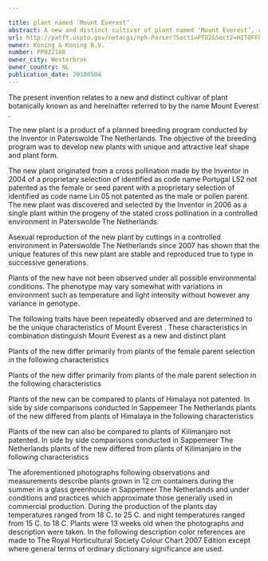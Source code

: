 ```yaml
---

title: plant named ‘Mount Everest’
abstract: A new and distinct cultivar of plant named ‘Mount Everest’, characterized by its uniform, upright and mounded plant habit; upright, flat, broad and thick leaves; and blue green-colored leaves.
url: http://patft.uspto.gov/netacgi/nph-Parser?Sect1=PTO2&Sect2=HITOFF&p=1&u=%2Fnetahtml%2FPTO%2Fsearch-adv.htm&r=1&f=G&l=50&d=PALL&S1=PP022188&OS=PP022188&RS=PP022188
owner: Koning & Koning B.V.
number: PP022188
owner_city: Westerbrok
owner_country: NL
publication_date: 20100504
---
```

The present invention relates to a new and distinct cultivar of plant botanically known as and hereinafter referred to by the name Mount Everest .

The new plant is a product of a planned breeding program conducted by the Inventor in Paterswolde The Netherlands. The objective of the breeding program was to develop new plants with unique and attractive leaf shape and plant form.

The new plant originated from a cross pollination made by the Inventor in 2004 of a proprietary selection of identified as code name Portugal L52 not patented as the female or seed parent with a proprietary selection of identified as code name Lin 05 not patented as the male or pollen parent. The new plant was discovered and selected by the Inventor in 2006 as a single plant within the progeny of the stated cross pollination in a controlled environment in Paterswolde The Netherlands.

Asexual reproduction of the new plant by cuttings in a controlled environment in Paterswolde The Netherlands since 2007 has shown that the unique features of this new plant are stable and reproduced true to type in successive generations.

Plants of the new have not been observed under all possible environmental conditions. The phenotype may vary somewhat with variations in environment such as temperature and light intensity without however any variance in genotype.

The following traits have been repeatedly observed and are determined to be the unique characteristics of Mount Everest . These characteristics in combination distinguish Mount Everest as a new and distinct plant 

Plants of the new differ primarily from plants of the female parent selection in the following characteristics 

Plants of the new differ primarily from plants of the male parent selection in the following characteristics 

Plants of the new can be compared to plants of Himalaya not patented. In side by side comparisons conducted in Sappemeer The Netherlands plants of the new differed from plants of Himalaya in the following characteristics 

Plants of the new can also be compared to plants of Kilimanjaro not patented. In side by side comparisons conducted in Sappemeer The Netherlands plants of the new differed from plants of Kilimanjaro in the following characteristics 

The aforementioned photographs following observations and measurements describe plants grown in 12 cm containers during the summer in a glass greenhouse in Sappemeer The Netherlands and under conditions and practices which approximate those generally used in commercial production. During the production of the plants day temperatures ranged from 18 C. to 25 C. and night temperatures ranged from 15 C. to 18 C. Plants were 13 weeks old when the photographs and description were taken. In the following description color references are made to The Royal Horticultural Society Colour Chart 2007 Edition except where general terms of ordinary dictionary significance are used.

